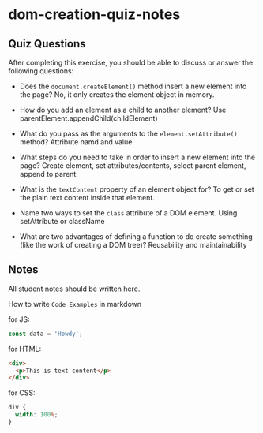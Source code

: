 # dom-creation-quiz-notes

## Quiz Questions

After completing this exercise, you should be able to discuss or answer the following questions:

- Does the `document.createElement()` method insert a new element into the page?
  No, it only creates the element object in memory.

- How do you add an element as a child to another element?
  Use parentElement.appendChild(childElement)

- What do you pass as the arguments to the `element.setAttribute()` method?
  Attribute namd and value.

- What steps do you need to take in order to insert a new element into the page?
  Create element, set attributes/contents, select parent element, append to parent.

- What is the `textContent` property of an element object for?
  To get or set the plain text content inside that element.

- Name two ways to set the `class` attribute of a DOM element.
  Using setAttribute or className

- What are two advantages of defining a function to do create something (like the work of creating a DOM tree)?
  Reusability and maintainability

## Notes

All student notes should be written here.

How to write `Code Examples` in markdown

for JS:

```javascript
const data = 'Howdy';
```

for HTML:

```html
<div>
  <p>This is text content</p>
</div>
```

for CSS:

```css
div {
  width: 100%;
}
```
